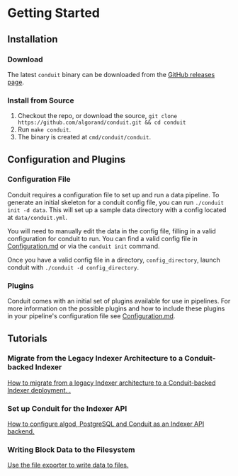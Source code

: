 # Getting Started

## Installation

### Download

The latest `conduit` binary can be downloaded from the [GitHub releases page](https://github.com/algorand/conduit/releases).

### Install from Source

1. Checkout the repo, or download the source, `git clone https://github.com/algorand/conduit.git && cd conduit`
2. Run `make conduit`.
3. The binary is created at `cmd/conduit/conduit`.

## Configuration and Plugins

### Configuration File

Conduit requires a configuration file to set up and run a data pipeline. To generate an initial skeleton for a conduit
config file, you can run `./conduit init -d data`. This will set up a sample data directory with a config located at
`data/conduit.yml`.

You will need to manually edit the data in the config file, filling in a valid configuration for conduit to run.
You can find a valid config file in [Configuration.md](Configuration.md) or via the `conduit init` command.

Once you have a valid config file in a directory, `config_directory`, launch conduit with `./conduit -d config_directory`.

### Plugins

Conduit comes with an initial set of plugins available for use in pipelines. For more information on the possible
plugins and how to include these plugins in your pipeline's configuration file see [Configuration.md](Configuration.md).

## Tutorials

### Migrate from the Legacy Indexer Architecture to a Conduit-backed Indexer

[How to migrate from a legacy Indexer architecture to a Conduit-backed Indexer deployment. .](./tutorials/IndexerMigration.md)

### Set up Conduit for the Indexer API

[How to configure algod, PostgreSQL and Conduit as an Indexer API backend.](./tutorials/IndexerWriter.md)

### Writing Block Data to the Filesystem

[Use the file exporter to write data to files.](./tutorials/WritingBlocksToFile.md)

